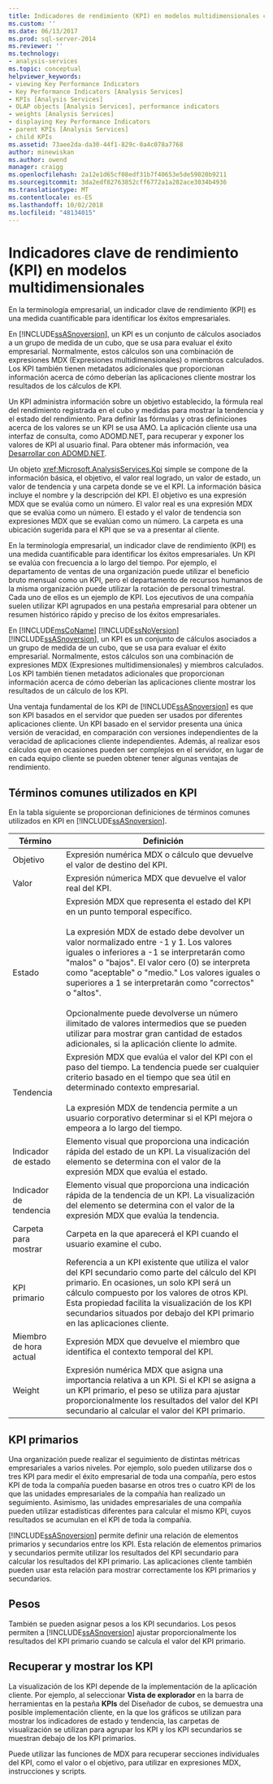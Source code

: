 ```yaml
---
title: Indicadores de rendimiento (KPI) en modelos multidimensionales clave | Microsoft Docs
ms.custom: ''
ms.date: 06/13/2017
ms.prod: sql-server-2014
ms.reviewer: ''
ms.technology:
- analysis-services
ms.topic: conceptual
helpviewer_keywords:
- viewing Key Performance Indicators
- Key Performance Indicators [Analysis Services]
- KPIs [Analysis Services]
- OLAP objects [Analysis Services], performance indicators
- weights [Analysis Services]
- displaying Key Performance Indicators
- parent KPIs [Analysis Services]
- child KPIs
ms.assetid: 73aee2da-da30-44f1-829c-0a4c078a7768
author: minewiskan
ms.author: owend
manager: craigg
ms.openlocfilehash: 2a12e1d65cf08edf31b7f40653e5de59020b9211
ms.sourcegitcommit: 3da2edf82763852cff6772a1a282ace3034b4936
ms.translationtype: MT
ms.contentlocale: es-ES
ms.lasthandoff: 10/02/2018
ms.locfileid: "48134015"
---
```

# <a name="key-performance-indicators-kpis-in-multidimensional-models"></a>Indicadores clave de rendimiento (KPI) en modelos multidimensionales
  En la terminología empresarial, un indicador clave de rendimiento (KPI) es una medida cuantificable para identificar los éxitos empresariales.  
  
 En [!INCLUDE[ssASnoversion](../../includes/ssasnoversion-md.md)], un KPI es un conjunto de cálculos asociados a un grupo de medida de un cubo, que se usa para evaluar el éxito empresarial. Normalmente, estos cálculos son una combinación de expresiones MDX (Expresiones multidimensionales) o miembros calculados. Los KPI también tienen metadatos adicionales que proporcionan información acerca de cómo deberían las aplicaciones cliente mostrar los resultados de los cálculos de KPI.  
  
 Un KPI administra información sobre un objetivo establecido, la fórmula real del rendimiento registrada en el cubo y medidas para mostrar la tendencia y el estado del rendimiento. Para definir las fórmulas y otras definiciones acerca de los valores se un KPI se usa AMO. La aplicación cliente usa una interfaz de consulta, como ADOMD.NET, para recuperar y exponer los valores de KPI al usuario final. Para obtener más información, vea [Desarrollar con ADOMD.NET](adomd-net/developing-with-adomd-net.md).  
  
 Un objeto <xref:Microsoft.AnalysisServices.Kpi> simple se compone de la información básica, el objetivo, el valor real logrado, un valor de estado, un valor de tendencia y una carpeta donde se ve el KPI. La información básica incluye el nombre y la descripción del KPI. El objetivo es una expresión MDX que se evalúa como un número. El valor real es una expresión MDX que se evalúa como un número. El estado y el valor de tendencia son expresiones MDX que se evalúan como un número. La carpeta es una ubicación sugerida para el KPI que se va a presentar al cliente.  
  
 En la terminología empresarial, un indicador clave de rendimiento (KPI) es una medida cuantificable para identificar los éxitos empresariales. Un KPI se evalúa con frecuencia a lo largo del tiempo. Por ejemplo, el departamento de ventas de una organización puede utilizar el beneficio bruto mensual como un KPI, pero el departamento de recursos humanos de la misma organización puede utilizar la rotación de personal trimestral. Cada uno de ellos es un ejemplo de KPI. Los ejecutivos de una compañía suelen utilizar KPI agrupados en una pestaña empresarial para obtener un resumen histórico rápido y preciso de los éxitos empresariales.  
  
 En [!INCLUDE[msCoName](../../includes/msconame-md.md)] [!INCLUDE[ssNoVersion](../../includes/ssnoversion-md.md)] [!INCLUDE[ssASnoversion](../../includes/ssasnoversion-md.md)], un KPI es un conjunto de cálculos asociados a un grupo de medida de un cubo, que se usa para evaluar el éxito empresarial. Normalmente, estos cálculos son una combinación de expresiones MDX (Expresiones multidimensionales) y miembros calculados. Los KPI también tienen metadatos adicionales que proporcionan información acerca de cómo deberían las aplicaciones cliente mostrar los resultados de un cálculo de los KPI.  
  
 Una ventaja fundamental de los KPI de [!INCLUDE[ssASnoversion](../../includes/ssasnoversion-md.md)] es que son KPI basados en el servidor que pueden ser usados por diferentes aplicaciones cliente. Un KPI basado en el servidor presenta una única versión de veracidad, en comparación con versiones independientes de la veracidad de aplicaciones cliente independientes. Además, al realizar esos cálculos que en ocasiones pueden ser complejos en el servidor, en lugar de en cada equipo cliente se pueden obtener tener algunas ventajas de rendimiento.  
  
## <a name="common-kpi-terms"></a>Términos comunes utilizados en KPI  
 En la tabla siguiente se proporcionan definiciones de términos comunes utilizados en KPI en [!INCLUDE[ssASnoversion](../../includes/ssasnoversion-md.md)].  
  
|Término|Definición|  
|----------|----------------|  
|Objetivo|Expresión numérica MDX o cálculo que devuelve el valor de destino del KPI.|  
|Valor|Expresión númerica MDX que devuelve el valor real del KPI.|  
|Estado|Expresión MDX que representa el estado del KPI en un punto temporal específico.<br /><br /> La expresión MDX de estado debe devolver un valor normalizado entre -1 y 1. Los valores iguales o inferiores a -1 se interpretarán como "malos" o "bajos". El valor cero (0) se interpreta como "aceptable" o "medio." Los valores iguales o superiores a 1 se interpretarán como "correctos" o "altos".<br /><br /> Opcionalmente puede devolverse un número ilimitado de valores intermedios que se pueden utilizar para mostrar gran cantidad de estados adicionales, si la aplicación cliente lo admite.|  
|Tendencia|Expresión MDX que evalúa el valor del KPI con el paso del tiempo. La tendencia puede ser cualquier criterio basado en el tiempo que sea útil en determinado contexto empresarial.<br /><br /> La expresión MDX de tendencia permite a un usuario corporativo determinar si el KPI mejora o empeora a lo largo del tiempo.|  
|Indicador de estado|Elemento visual que proporciona una indicación rápida del estado de un KPI. La visualización del elemento se determina con el valor de la expresión MDX que evalúa el estado.|  
|Indicador de tendencia|Elemento visual que proporciona una indicación rápida de la tendencia de un KPI. La visualización del elemento se determina con el valor de la expresión MDX que evalúa la tendencia.|  
|Carpeta para mostrar|Carpeta en la que aparecerá el KPI cuando el usuario examine el cubo.|  
|KPI primario|Referencia a un KPI existente que utiliza el valor del KPI secundario como parte del cálculo del KPI primario. En ocasiones, un solo KPI será un cálculo compuesto por los valores de otros KPI. Esta propiedad facilita la visualización de los KPI secundarios situados por debajo del KPI primario en las aplicaciones cliente.|  
|Miembro de hora actual|Expresión MDX que devuelve el miembro que identifica el contexto temporal del KPI.|  
|Weight|Expresión numérica MDX que asigna una importancia relativa a un KPI. Si el KPI se asigna a un KPI primario, el peso se utiliza para ajustar proporcionalmente los resultados del valor del KPI secundario al calcular el valor del KPI primario.|  
  
## <a name="parent-kpis"></a>KPI primarios  
 Una organización puede realizar el seguimiento de distintas métricas empresariales a varios niveles. Por ejemplo, solo pueden utilizarse dos o tres KPI para medir el éxito empresarial de toda una compañía, pero estos KPI de toda la compañía pueden basarse en otros tres o cuatro KPI de los que las unidades empresariales de la compañía han realizado un seguimiento. Asimismo, las unidades empresariales de una compañía pueden utilizar estadísticas diferentes para calcular el mismo KPI, cuyos resultados se acumulan en el KPI de toda la compañía.  
  
 [!INCLUDE[ssASnoversion](../../includes/ssasnoversion-md.md)] permite definir una relación de elementos primarios y secundarios entre los KPI. Esta relación de elementos primarios y secundarios permite utilizar los resultados del KPI secundario para calcular los resultados del KPI primario. Las aplicaciones cliente también pueden usar esta relación para mostrar correctamente los KPI primarios y secundarios.  
  
## <a name="weights"></a>Pesos  
 También se pueden asignar pesos a los KPI secundarios. Los pesos permiten a [!INCLUDE[ssASnoversion](../../includes/ssasnoversion-md.md)] ajustar proporcionalmente los resultados del KPI primario cuando se calcula el valor del KPI primario.  
  
## <a name="retrieving-and-displaying-kpis"></a>Recuperar y mostrar los KPI  
 La visualización de los KPI depende de la implementación de la aplicación cliente. Por ejemplo, al seleccionar **Vista de explorador** en la barra de herramientas en la pestaña **KPIs** del Diseñador de cubos, se demuestra una posible implementación cliente, en la que los gráficos se utilizan para mostrar los indicadores de estado y tendencia, las carpetas de visualización se utilizan para agrupar los KPI y los KPI secundarios se muestran debajo de los KPI primarios.  
  
 Puede utilizar las funciones de MDX para recuperar secciones individuales del KPI, como el valor o el objetivo, para utilizar en expresiones MDX, instrucciones y scripts.  
  
  

